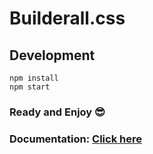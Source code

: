 # Builderall.css

## Development

```shell
npm install
npm start
```

### Ready and Enjoy 😎

### Documentation: <a href='https://ebusiness4us.github.io/builderall.css/'>Click here</a>